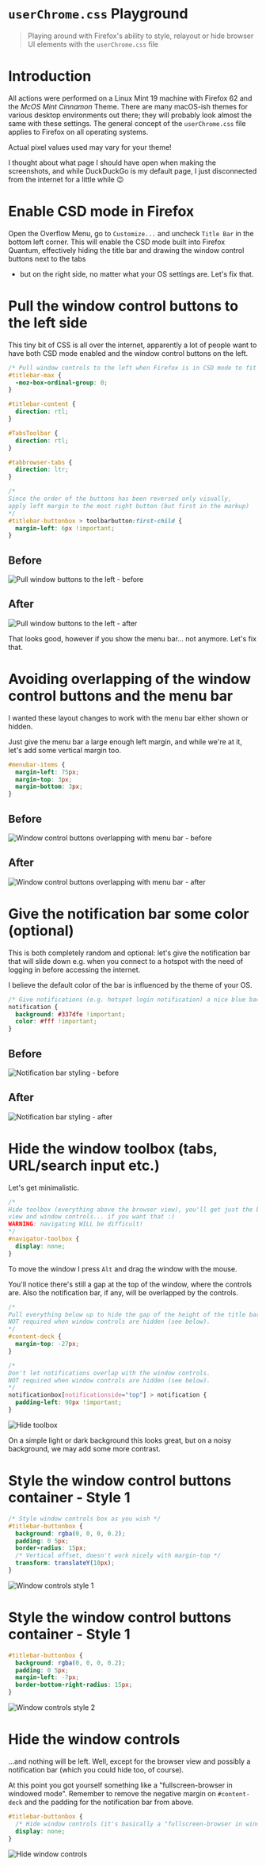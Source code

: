 # `userChrome.css` Playground

> Playing around with Firefox's ability to style, relayout or hide browser UI elements with the `userChrome.css` file

# Introduction

All actions were performed on a Linux Mint 19 machine with Firefox 62 and the *McOS Mint Cinnamon* Theme. There are many
macOS-ish themes for various desktop environments out there; they will probably look almost the same with these settings.
The general concept of the `userChrome.css` file applies to Firefox on all operating systems.

Actual pixel values used may vary for your theme!

I thought about what page I should have open when making the screenshots, and while DuckDuckGo is my default page, I just
disconnected from the internet for a little while :wink:

# Enable CSD mode in Firefox

Open the Overflow Menu, go to `Customize...` and uncheck `Title Bar` in the bottom left corner. This will enable the CSD
mode built into Firefox Quantum, effectively hiding the title bar and drawing the window control buttons next to the tabs
- but on the right side, no matter what your OS settings are. Let's fix that.

# Pull the window control buttons to the left side

This tiny bit of CSS is all over the internet, apparently a lot of people want to have both CSD mode enabled and the window
control buttons on the left.

```css
/* Pull window controls to the left when Firefox is in CSD mode to fit my OS settings */
#titlebar-max {
  -moz-box-ordinal-group: 0;
}

#titlebar-content {
  direction: rtl;
}

#TabsToolbar {
  direction: rtl;
}

#tabbrowser-tabs {
  direction: ltr;
}

/*
Since the order of the buttons has been reversed only visually,
apply left margin to the most right button (but first in the markup)
*/
#titlebar-buttonbox > toolbarbutton:first-child {
  margin-left: 6px !important;
}
```

## Before
![Pull window buttons to the left - before](screenshots/window-controls-before.png)

## After
![Pull window buttons to the left - after](screenshots/window-controls-after.png)

That looks good, however if you show the menu bar... not anymore. Let's fix that.

# Avoiding overlapping of the window control buttons and the menu bar

I wanted these layout changes to work with the menu bar either shown or hidden.

Just give the menu bar a large enough left margin, and while we're at it, let's add some vertical margin too.

```css
#menubar-items {
  margin-left: 75px;
  margin-top: 3px;
  margin-bottom: 3px;
}
```

## Before
![Window control buttons overlapping with menu bar - before](screenshots/menu-offset-before.png)

## After
![Window control buttons overlapping with menu bar - after](screenshots/menu-offset-after.png)

# Give the notification bar some color (optional)

This is both completely random and optional: let's give the notification bar that will slide down e.g. when you connect
to a hotspot with the need of logging in before accessing the internet.

I believe the default color of the bar is influenced by the theme of your OS.

```css
/* Give notifications (e.g. hotspot login notification) a nice blue background */
notification {
  background: #337dfe !important;
  color: #fff !important;
}
```

## Before
![Notification bar styling - before](screenshots/notification-before.png)

## After
![Notification bar styling - after](screenshots/notification-after.png)

# Hide the window toolbox (tabs, URL/search input etc.)

Let's get minimalistic.

```css
/*
Hide toolbox (everything above the browser view), you'll get just the browser
view and window controls... if you want that :)
WARNING: navigating WILL be difficult!
*/
#navigator-toolbox {
  display: none;
}
```

To move the window I press `Alt` and drag the window with the mouse.

You'll notice there's still a gap at the top of the window, where the controls are. Also the notification bar, if any,
will be overlapped by the controls.

```css
/*
Pull everything below up to hide the gap of the height of the title bar.
NOT required when window controls are hidden (see below).
*/
#content-deck {
  margin-top: -27px;
}

/*
Don't let notifications overlap with the window controls.
NOT required when window controls are hidden (see below).
*/
notificationbox[notificationside="top"] > notification {
  padding-left: 90px !important;
}
```

![Hide toolbox](screenshots/hide-toolbox.png)

On a simple light or dark background this looks great, but on a noisy background, we may add some more contrast.

# Style the window control buttons container - Style 1

```css
/* Style window controls box as you wish */
#titlebar-buttonbox {
  background: rgba(0, 0, 0, 0.2);
  padding: 0 5px;
  border-radius: 15px;
  /* Vertical offset, doesn't work nicely with margin-top */
  transform: translateY(10px);
}
```

![Window controls style 1](screenshots/window-controls-style-1.png)

# Style the window control buttons container - Style 1

```css
#titlebar-buttonbox {
  background: rgba(0, 0, 0, 0.2);
  padding: 0 5px;
  margin-left: -7px;
  border-bottom-right-radius: 15px;
}
```

![Window controls style 2](screenshots/window-controls-style-2.png)


# Hide the window controls

...and nothing will be left. Well, except for the browser view and possibly a notification bar (which you could hide too,
of course).

At this point you got yourself something like a "fullscreen-browser in windowed mode". Remember to remove the negative
margin on `#content-deck` and the padding for the notification bar from above.

```css
#titlebar-buttonbox {
  /* Hide window controls (it's basically a "fullscreen-browser in windowed mode" at this point) */
  display: none;
}
```

![Hide window controls](screenshots/hide-window-controls.png)
